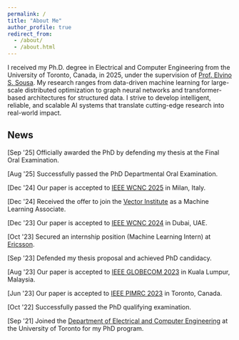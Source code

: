 ```yaml
---
permalink: /
title: "About Me"
author_profile: true
redirect_from: 
  - /about/
  - /about.html
---
```


I received my Ph.D. degree in Electrical and Computer Engineering from the University of Toronto, Canada, in 2025, under the supervision of [Prof. Elvino S. Sousa](https://www.ece.utoronto.ca/people/sousa-e-s/). My research ranges from data-driven machine learning for large-scale distributed optimization to graph neural networks and transformer-based architectures for structured data. I strive to develop intelligent, reliable, and scalable AI systems that translate cutting-edge research into real-world impact.

## News

[Sep '25] Officially awarded the PhD by defending my thesis at the Final Oral Examination.

[Aug '25] Successfully passed the PhD Departmental Oral Examination. 

[Dec '24] Our paper is accepted to [IEEE WCNC 2025](https://wcnc2025.ieee-wcnc.org/) in Milan, Italy. 

[Dec '24] Received the offer to join the [Vector Institute](https://vectorinstitute.ai/) as a Machine Learning Associate.  

[Dec '23] Our paper is accepted to [IEEE WCNC 2024](https://wcnc2024.ieee-wcnc.org/) in Dubai, UAE. 

[Oct '23] Secured an internship position (Machine Learning Intern) at [Ericsson](https://www.ericsson.com/en).

[Sep '23] Defended my thesis proposal and achieved PhD candidacy.

[Aug '23] Our paper is accepted to [IEEE GLOBECOM 2023](https://globecom2023.ieee-globecom.org/) in Kuala Lumpur, Malaysia.

[Jun '23] Our paper is accepted to [IEEE PIMRC 2023](https://pimrc2023.ieee-pimrc.org/) in Toronto, Canada.  

[Oct '22] Successfully passed the PhD qualifying examination.  

[Sep '21] Joined the [Department of Electrical and Computer Engineering](https://www.ece.utoronto.ca/) at the University of Toronto for my PhD program.  


